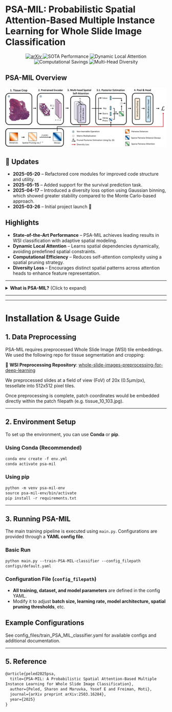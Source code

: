 # PSA-MIL: Probabilistic Spatial Attention-Based Multiple Instance Learning for Whole Slide Image Classification  

<div align="center">

  <a href="https://arxiv.org/abs/2503.16284">
    <img src="https://img.shields.io/badge/arXiv-2503.16284-b31b1b" alt="arXiv">
  </a>
  <img src="https://img.shields.io/badge/SOTA-✔️-green" alt="SOTA Performance">
  <img src="https://img.shields.io/badge/Adaptive_K-Learned-dodgerblue" alt="Dynamic Local Attention">
  <img src="https://img.shields.io/badge/Reduced_FLOPs-🔻-purple" alt="Computational Savings">
  <img src="https://img.shields.io/badge/Diversity_Loss-✓-orange" alt="Multi-Head Diversity">

</div>



## PSA-MIL Overview
![Main Pipeline](figures/main_fig.jpg)



## 📝 Updates

- **2025-05-20** – Refactored core modules for improved code structure and utility.
- **2025-05-15** – Added support for the survival prediction task.
- **2025-04-17** – Introduced a diversity loss option using Gaussian binning, which showed greater stability compared to the Monte Carlo-based approach.
- **2025-03-26** – Initial project launch 🚀



## Highlights
- **State-of-the-Art Performance** – PSA-MIL achieves leading results in WSI classification with adaptive spatial modeling.
- **Dynamic Local Attention** – Learns spatial dependencies dynamically, avoiding predefined spatial constraints.
- **Computational Efficiency** – Reduces self-attention complexity using a spatial pruning strategy.
- **Diversity Loss** – Encourages distinct spatial patterns across attention heads to enhance feature representation.

---

<details>
  <summary><b>What is PSA-MIL?</b> (Click to expand)</summary>

PSA-MIL is an **attention-based Multiple Instance Learning (MIL) framework** for Whole Slide Image (WSI) classification.  
It introduces a **probabilistic formulation of self-attention** to incorporate **spatial relationships** among image tiles.

### Key Contributions:
- **Probabilistic Spatial Attention**  
  - Reformulates self-attention as a **posterior distribution** with learnable **distance-decayed priors**.
  - Enables adaptive modeling of spatial dependencies during training.
  - Data-Driven Local Attention – The attention locality scope (K) is inferred during training.

- **Spatial Pruning for Efficiency**  
  - Self-attention is computationally expensive (**O(n²)** complexity).  
  - PSA-MIL **prunes less relevant spatial connections**, achieving sub-quadratic complexity while preserving key interactions.

- **Diversity Loss for Multi-Head Attention**  
  - Standard multi-head attention often suffers from redundancy, where different heads attend to similar regions.
  - PSA-MIL introduces an **entropy-based diversity loss** to promote **distinct spatial representations** across attention heads.

### Results:
- PSA-MIL achieves **SOTA performance** on WSI classification benchmarks.
- Outperforms both **contextual and non-contextual MIL approaches** while significantly **reducing computational costs**.
- Enables **efficient, adaptive spatial modeling** for large-scale histopathology analysis.

</details>

---



---

# Installation & Usage Guide

## **1. Data Preprocessing**
PSA-MIL requires preprocessed Whole Slide Image (WSI) tile embeddings. 
We used the following repo for tissue segmentation and cropping:

🔗 **WSI Preprocessing Repository**: [whole-slide-images-preprocessing-for-deep-learning](https://github.com/SharonPeled/whole-slide-images-preprocessing-for-deep-learning)

We preprocessed slides at a field of view (FoV) of 20x (0.5µm/px), tessellate into 512x512 pixel tiles.

Once preprocessing is complete, patch coordinates would be embedded directly within the patch filepath (e.g. tissue_10_103.jpg).

---

## **2. Environment Setup**
To set up the environment, you can use **Conda** or **pip**.

### **Using Conda (Recommended)**
```
conda env create -f env.yml
conda activate psa-mil
```

### **Using pip**
```
python -m venv psa-mil-env
source psa-mil-env/bin/activate 
pip install -r requirements.txt
```

---

## **3. Running PSA-MIL**
The main training pipeline is executed using `main.py`. Configurations are provided through a **YAML config file**.

### **Basic Run**
```
python main.py --train-PSA-MIL-classifier --config_filepath configs/default.yaml
```

### **Configuration File (`config_filepath`)**
- **All training, dataset, and model parameters** are defined in the config YAML.
- Modify it to adjust **batch size, learning rate, model architecture, spatial pruning thresholds**, etc.

## **Example Configurations**
See config_files/train_PSA_MIL_classifier.yaml for available configs and additional documentation. 

---


## **5. Reference**
```
@article{peled2025psa,
  title={PSA-MIL: A Probabilistic Spatial Attention-Based Multiple Instance Learning for Whole Slide Image Classification},
  author={Peled, Sharon and Maruvka, Yosef E and Freiman, Moti},
  journal={arXiv preprint arXiv:2503.16284},
  year={2025}
}
